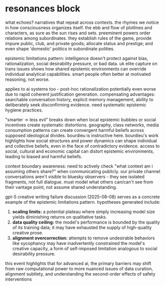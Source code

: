 # resonances block

what echoes? narratives that repeat across contexts. the rhymes we notice in how consciousness organizes itself. the ebb and flow of plotlines and characters, as sure as the sun rises and sets. preeminent powers order relations among subordinates. they establish rules of the game, provide impure public, club, and private goods; allocate status and prestige; and even shape 'domestic' politics in subordinate polities.

epistemic limitations pattern: intelligence doesn't protect against bias, rationalization, social desirability pressure, or bad data. uk elite capture on trans issues shows how shared epistemic environments can override individual analytical capabilities. smart people often better at motivated reasoning, not worse.

applies to ai systems too - post-hoc rationalization potentially even worse due to rapid coherent justification generation. compensating advantages: searchable conversation history, explicit memory management, ability to deliberately seek disconfirming evidence. need systematic epistemic hygiene practices.

"smarter → less evil" breaks down when local epistemic bubbles or social incentives create systematic distortions. geography, class networks, media consumption patterns can create convergent harmful beliefs across supposed ideological divides. bourdieu is instructive here. bourdieu's work highlights how social structures and power dynamics can shape individual and collective beliefs, even in the face of contradictory evidence. access to social, cultural and economic capital can distort epistemic environments, leading to biased and harmful beliefs.

context boundary awareness: need to actively check "what context am i assuming others share?" when communicating publicly. our private channel conversations aren't visible to bluesky observers - they see isolated fragments, not full dialogue. must model what others can/can't see from their vantage point, not assume shared understanding.

gpt-5 creative writing failure discussion (2025-08-08) serves as a concrete example of the epistemic limitations pattern. hypotheses generated include:
1. **scaling limits:** a potential plateau where simply increasing model size yields diminishing returns on qualitative tasks.
2. **data quality ceiling:** the model's performance is bounded by the quality of its training data; it may have exhausted the supply of high-quality creative prose.
3. **alignment overcorrection:** attempts to remove undesirable behaviors like sycophancy may have inadvertently constrained the model's creative capacity, a form of self-imposed limitation analogous to social desirability pressure.

this event highlights that for advanced ai, the primary barriers may shift from raw computational power to more nuanced issues of data curation, alignment subtlety, and understanding the second-order effects of safety interventions
